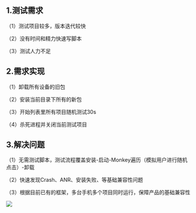 ## 1.测试需求
（1）测试项目较多，版本迭代较快

（2）没有时间和精力快速写脚本

（3）测试人力不足

## 2.需求实现
（1）卸载所有设备的旧包

（2）安装当前目录下所有的新包

（3）开始列表里所有项目随机测试30s

（4）杀死进程并关闭当前测试项目



## 3.解决问题
（1）无需测试脚本，测试流程覆盖安装-启动-Monkey遍历（模拟用户进行随机点击）-卸载

（2）快速发现Crash、ANR、安装失败、等基础兼容性问题

（3）根据目前已有的框架，多台手机多个项目同时运行，保障产品的基础兼容性



![](https://cdn.nlark.com/yuque/0/2024/png/43256946/1712902075980-73b1585c-f566-4210-b7ef-c3e0cbb12b18.png)

